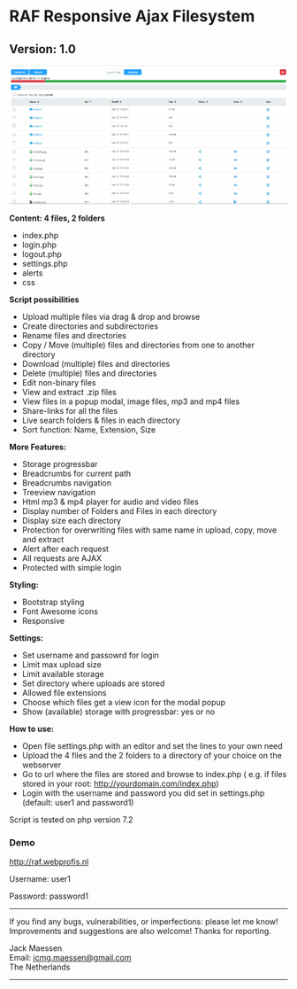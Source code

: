 <h1>RAF Responsive Ajax Filesystem</h1>
<h2>Version: 1.0</h2>

![Alt text](raf.jpg?raw=true "RAF")


<b>Content: 4 files, 2 folders</b> 
* index.php 
* login.php 
* logout.php 
* settings.php 
* alerts
* css 

<b>Script possibilities</b>
* Upload multiple files via drag & drop and browse
* Create directories and subdirectories
* Rename files and directories
* Copy / Move (multiple) files and directories from one to another directory
* Download (multiple) files and directories
* Delete (multiple) files and directories 
* Edit non-binary files 
* View and extract .zip files
* View files in a popup modal, image files, mp3 and mp4 files
* Share-links for all the files
* Live search folders & files in each directory 
* Sort function: Name, Extension, Size 

<b>More Features:</b>
* Storage progressbar 
* Breadcrumbs for current path
* Breadcrumbs navigation
* Treeview navigation
* Html mp3 & mp4 player for audio and video files
* Display number of Folders and Files in each directory
* Display size each directory
* Protection for overwriting files with same name in upload, copy, move and extract
* Alert after each request
* All requests are AJAX
* Protected with simple login

<b>Styling:</b>
* Bootstrap styling
* Font Awesome icons
* Responsive

<b>Settings:</b>
* Set username and passowrd for login
* Limit max upload size
* Limit available storage
* Set directory where uploads are stored
* Allowed file extensions
* Choose which files get a view icon for the modal popup
* Show (available) storage with progressbar: yes or no

<b>How to use:</b>
* Open file settings.php with an editor and set the lines to your own need
* Upload the 4 files and the 2 folders to a directory of your choice on the webserver
* Go to url where the files are stored and browse to index.php ( e.g. if files stored in your root: http://yourdomain.com/index.php) 
* Login with the username and password you did set in settings.php (default: user1 and password1)

Script is tested on php version 7.2

<h3>Demo</h3>

http://raf.webprofis.nl

Username: user1

Password: password1


********************************
If you find any bugs, vulnerabilities, or imperfections: please let me know!
Improvements and suggestions are also welcome!
Thanks for reporting.

Jack Maessen<br />
Email: jcmg.maessen@gmail.com<br />
The Netherlands

********************************
